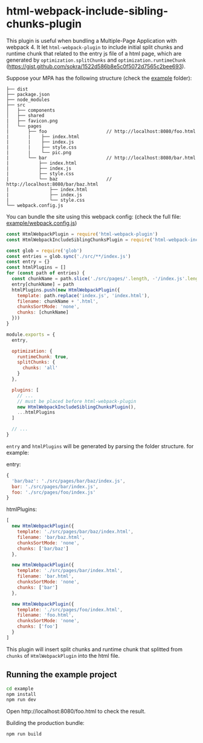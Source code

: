 # html-webpack-include-sibling-chunks-plugin

This plugin is useful when bundling a Multiple-Page Application with webpack 4.
It let `html-webpack-plugin` to include initial split chunks and runtime chunk that related to the entry js file of a html page,
which are generated by `optimization.splitChunks` and `optimization.runtimeChunk` (https://gist.github.com/sokra/1522d586b8e5c0f5072d7565c2bee693).

Suppose your MPA has the following structure (check the [example](example) folder):

```
├── dist
├── package.json
├── node_modules
├── src
│   ├── components
│   ├── shared
|   ├── favicon.png
│   └── pages
|       ├── foo                      // http://localhost:8080/foo.html
|       |    ├── index.html
|       |    ├── index.js
|       |    ├── style.css
|       |    └── pic.png
|       └── bar                      // http://localhost:8080/bar.html
|           ├── index.html
|           ├── index.js
|           ├── style.css
|           └── baz                  // http://localhost:8080/bar/baz.html
|               ├── index.html
|               ├── index.js
|               └── style.css
└── webpack.config.js
```

You can bundle the site using this webpack config: (check the full file: [example/webpack.config.js](example/webpack.config.js))

```js
const HtmlWebpackPlugin = require('html-webpack-plugin')
const HtmlWebpackIncludeSiblingChunksPlugin = require('html-webpack-include-sibling-chunks-plugin')

const glob = require('glob')
const entries = glob.sync('./src/**/index.js')
const entry = {}
const htmlPlugins = []
for (const path of entries) {
  const chunkName = path.slice('./src/pages/'.length, -'/index.js'.length)
  entry[chunkName] = path
  htmlPlugins.push(new HtmlWebpackPlugin({
    template: path.replace('index.js', 'index.html'),
    filename: chunkName + '.html',
    chunksSortMode: 'none',
    chunks: [chunkName]
  }))
}

module.exports = {
  entry,

  optimization: {
    runtimeChunk: true,
    splitChunks: {
      chunks: 'all'
    }
  },

  plugins: [
    // ...
    // must be placed before html-webpack-plugin
    new HtmlWebpackIncludeSiblingChunksPlugin(),
    ...htmlPlugins
  ]

  // ...
}
```

`entry` and `htmlPlugins` will be generated by parsing the folder structure. for example:

entry:
```js
{
  'bar/baz': './src/pages/bar/baz/index.js',
  bar: './src/pages/bar/index.js',
  foo: './src/pages/foo/index.js'
}
```

htmlPlugins:
```js
[
  new HtmlWebpackPlugin({
    template: './src/pages/bar/baz/index.html',
    filename: 'bar/baz.html',
    chunksSortMode: 'none',
    chunks: ['bar/baz']
  },

  new HtmlWebpackPlugin({
    template: './src/pages/bar/index.html',
    filename: 'bar.html',
    chunksSortMode: 'none',
    chunks: ['bar']
  },

  new HtmlWebpackPlugin({
    template: './src/pages/foo/index.html',
    filename: 'foo.html',
    chunksSortMode: 'none',
    chunks: ['foo']
  }
]
```

This plugin will insert split chunks and runtime chunk that splitted from `chunks` of `HtmlWebpackPlugin` into the html file.

## Running the example project

```sh
cd example
npm install
npm run dev
```

Open http://localhost:8080/foo.html to check the result.

Building the production bundle:
```sh
npm run build
```
